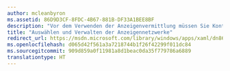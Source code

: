 ```yaml
---
author: mcleanbyron
ms.assetid: 86D9D3CF-8FDC-4B67-881B-DF33A1BEE8BF
description: "Vor dem Verwenden der Anzeigenvermittlung müssen Sie Konten bei jedem Anzeigennetzwerk einrichten, das Sie in Ihren Apps verwenden möchten."
title: "Auswählen und Verwalten der Anzeigennetzwerke"
redirect_url: https://msdn.microsoft.com/library/windows/apps/xaml/dn864356.aspx
ms.openlocfilehash: d065d42f561a3a7218744b1f26f42299f011dc84
ms.sourcegitcommit: 909d859a0f11981a8d1beac0da35f779786a6889
translationtype: HT
---
```

